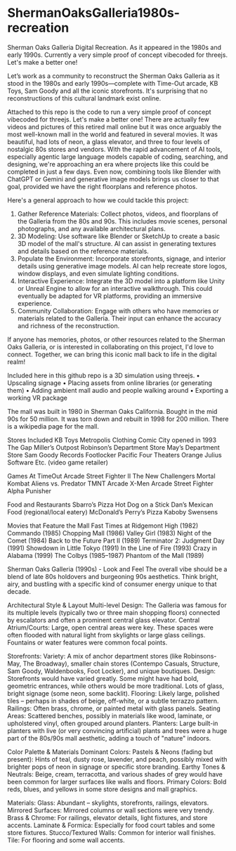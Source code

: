 # ShermanOaksGalleria1980s-recreation

Sherman Oaks Galleria Digital Recreation. As it appeared in the 1980s and early 1990s.  Currently a very simple proof of concept vibecoded for threejs. Let's make a better one!


Let’s work as a community to reconstruct the Sherman Oaks Galleria as it stood in the 1980s and early 1990s—complete with Time-Out arcade, KB Toys, Sam Goody and all the iconic storefronts. It's surprising that no reconstructions of this cultural landmark exist online.

Attached to this repo is the code to run a very simple proof of concept vibecoded for threejs. Let's make a better one! There are actually few videos and pictures of this retired mall online but it was once arguably the most well-known mall in the world and featured in several movies. It was beautiful, had lots of neon, a glass elevator, and three to four levels of nostalgic 80s stores and vendors.
With the rapid advancement of AI tools, especially agentic large language models capable of coding, searching, and designing, we're approaching an era where projects like this could be completed in just a few days. Even now, combining tools like Blender with ChatGPT or Gemini and generative image models brings us closer to that goal, provided we have the right floorplans and reference photos.

Here's a general approach to how we could tackle this project:

1.	Gather Reference Materials: Collect photos, videos, and floorplans of the Galleria from the 80s and 90s. This includes movie scenes, personal photographs, and any available architectural plans.
2.	3D Modeling: Use software like Blender or SketchUp to create a basic 3D model of the mall's structure. AI can assist in generating textures and details based on the reference materials.
3.	Populate the Environment: Incorporate storefronts, signage, and interior details using generative image models. AI can help recreate store logos, window displays, and even simulate lighting conditions.
4.	Interactive Experience: Integrate the 3D model into a platform like Unity or Unreal Engine to allow for an interactive walkthrough. This could eventually be adapted for VR platforms, providing an immersive experience.
5.	Community Collaboration: Engage with others who have memories or materials related to the Galleria. Their input can enhance the accuracy and richness of the reconstruction.

If anyone has memories, photos, or other resources related to the Sherman Oaks Galleria, or is interested in collaborating on this project, I'd love to connect. Together, we can bring this iconic mall back to life in the digital realm!

Included here in this github repo is a 3D simulation using threejs.
•  Upscaling signage
•  Placing assets from online libraries (or generating them)
•  Adding ambient mall audio and people walking around
•  Exporting a working VR package

The mall was built in 1980 in Sherman Oaks California. Bought in the mid 90s for 50 million. It was torn down and rebuilt in 1998 for 200 million. There is a wikipedia page for the mall.

Stores Included
KB Toys
Metropolis Clothing
Comic City opened in 1993
The Gap
Miller’s Outpost
Robinson’s Department Store
May’s Department Store
Sam Goody Records
Footlocker
Pacific Four Theaters
Orange Julius
Software Etc. (video game retailer)

Games At TimeOut Arcade
Street Fighter II The New Challengers
Mortal Kombat
Aliens vs. Predator
TMNT Arcade
X-Men Arcade
Street Fighter Alpha
Punisher 

Food and Restaurants 
Sbarro’s Pizza
Hot Dog on a Stick
Dan’s Mexican Food (regional/local eatery)
McDonald’s
Perry’s Pizza
Kaboby
Swensens

Movies that Feature the Mall 
Fast Times at Ridgemont High (1982)
Commando (1985)
Chopping Mall (1986)
Valley Girl (1983)
Night of the Comet (1984)
Back to the Future Part II (1989)
Terminator 2: Judgment Day (1991)
Showdown in Little Tokyo (1991)
In the Line of Fire (1993)
Crazy in Alabama (1999)
The Colbys (1985–1987) 
Phantom of the Mall (1989)

Sherman Oaks Galleria (1990s) - Look and Feel
The overall vibe should be a blend of late 80s holdovers and burgeoning 90s aesthetics. Think bright, airy, and bustling with a specific kind of consumer energy unique to that decade.

Architectural Style & Layout
Multi-level Design: The Galleria was famous for its multiple levels (typically two or three main shopping floors) connected by escalators and often a prominent central glass elevator.
Central Atrium/Courts: Large, open central areas were key. These spaces were often flooded with natural light from skylights or large glass ceilings. Fountains or water features were common focal points.

Storefronts:
Variety: A mix of anchor department stores (like Robinsons-May, The Broadway), smaller chain stores (Contempo Casuals, Structure, Sam Goody, Waldenbooks, Foot Locker), and unique boutiques.
Design: Storefronts would have varied greatly. Some might have had bold, geometric entrances, while others would be more traditional. Lots of glass, bright signage (some neon, some backlit).
Flooring: Likely large, polished tiles – perhaps in shades of beige, off-white, or a subtle terrazzo pattern.
Railings: Often brass, chrome, or painted metal with glass panels.
Seating Areas: Scattered benches, possibly in materials like wood, laminate, or upholstered vinyl, often grouped around planters.
Planters: Large built-in planters with live (or very convincing artificial) plants and trees were a huge part of the 80s/90s mall aesthetic, adding a touch of "nature" indoors.

Color Palette & Materials
Dominant Colors:
Pastels & Neons (fading but present): Hints of teal, dusty rose, lavender, and peach, possibly mixed with brighter pops of neon in signage or specific store branding.
Earthy Tones & Neutrals: Beige, cream, terracotta, and various shades of grey would have been common for larger surfaces like walls and floors.
Primary Colors: Bold reds, blues, and yellows in some store designs and mall graphics.

Materials:
Glass: Abundant – skylights, storefronts, railings, elevators.
Mirrored Surfaces: Mirrored columns or wall sections were very trendy.
Brass & Chrome: For railings, elevator details, light fixtures, and store accents.
Laminate & Formica: Especially for food court tables and some store fixtures.
Stucco/Textured Walls: Common for interior wall finishes.
Tile: For flooring and some wall accents.
